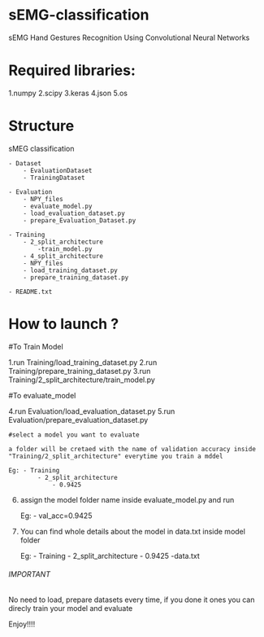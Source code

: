 # sEMG-classification
sEMG Hand Gestures Recognition Using Convolutional Neural Networks

# Required libraries: 

1.numpy
2.scipy
3.keras
4.json
5.os

# Structure

sMEG classification

	- Dataset
		- EvaluationDataset
		- TrainingDataset

	- Evaluation
		- NPY_files
		- evaluate_model.py
		- load_evaluation_dataset.py
		- prepare_Evaluation_Dataset.py

	- Training
		- 2_split_architecture
			-train_model.py
		- 4_split_architecture
		- NPY_files
		- load_training_dataset.py
		- prepare_training_dataset.py

	- README.txt


# How to launch ?

#To Train Model

1.run Training/load_training_dataset.py
2.run Training/prepare_training_dataset.py
3.run Training/2_split_architecture/train_model.py


#To evaluate_model

4.run Evaluation/load_evaluation_dataset.py
5.run Evaluation/prepare_evaluation_dataset.py

	#select a model you want to evaluate 

	a folder will be cretaed with the name of validation accuracy inside  
	"Training/2_split_architecture" everytime you train a mddel

	Eg: - Training
			- 2_split_architecture
				- 0.9425

6. assign the model folder name inside evaluate_model.py and run

	Eg: - val_acc=0.9425


7. You can find whole details about the model in data.txt inside model folder

	Eg: - Training
			- 2_split_architecture
				- 0.9425
					-data.txt



###### IMPORTANT #######

No need to load, prepare datasets every time, if you done it ones
you can direcly train your model and evaluate 

Enjoy!!!!
